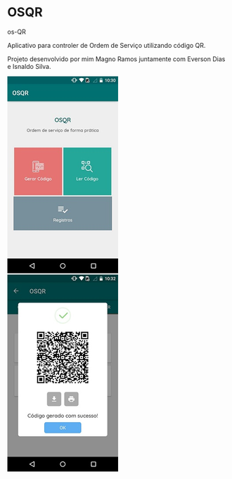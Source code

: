 # OSQR
os-QR 

Aplicativo para controler de Ordem de Serviço utilizando código QR. 

Projeto desenvolvido por mim Magno Ramos juntamente com Everson Dias e Isnaldo Silva.

![alt text](https://github.com/Magno-Ramos/OSQR/blob/master/imagens/IMG-20180315-WA0004.jpg)
![alt text](https://github.com/Magno-Ramos/OSQR/blob/master/imagens/IMG-20180315-WA0011.jpg)
